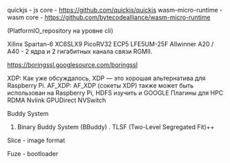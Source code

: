 quickjs - js core - https://github.com/quickjs/quickjs
wasm-micro-runtime - wasm core - https://github.com/bytecodealliance/wasm-micro-runtime

 (PlatformIO_repository на уровне cli)
 
Xilinx Spartan-6 XC6SLX9 PicoRV32
ECP5 LFE5UM-25F 
Allwinner A20 / A40  - 2 ядра и 2 гигабитных канала связи RGMII.


https://boringssl.googlesource.com/boringssl


XDP: Как уже обсуждалось, XDP — это хорошая альтернатива для Raspberry Pi. 
AF_XDP: AF_XDP (сокеты XDP) также может быть использован на Raspberry Pi, 
 HDFS изучить и GOOGLE
 Плагины для HPC
  RDMA Nvlink GPUDirect NVSwitch

  Buddy System
  1. Binary Buddy System (BBuddy)
  . TLSF (Two-Level Segregated Fit)++

  Slice - image format

  Fuze - bootloader 